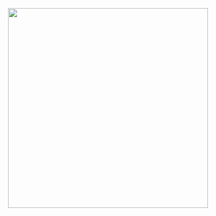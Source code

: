 <p align="center" width="100%">
    <img src="https://media.tenor.com/lJGpATsqWmkAAAAC/nadeshiko-kagamihara-yuru-camp.gif?borderRadius=20px" width="400" height="400">
  </p>
